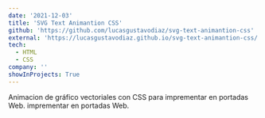 ```yaml
---
date: '2021-12-03'
title: 'SVG Text Animantion CSS'
github: 'https://github.com/lucasgustavodiaz/svg-text-animantion-css'
external: 'https://lucasgustavodiaz.github.io/svg-text-animantion-css/'
tech:
  - HTML
  - CSS
company: ''
showInProjects: True
---
```


Animacion de gráfico vectoriales con CSS para imprementar en portadas Web. imprementar en portadas Web.
